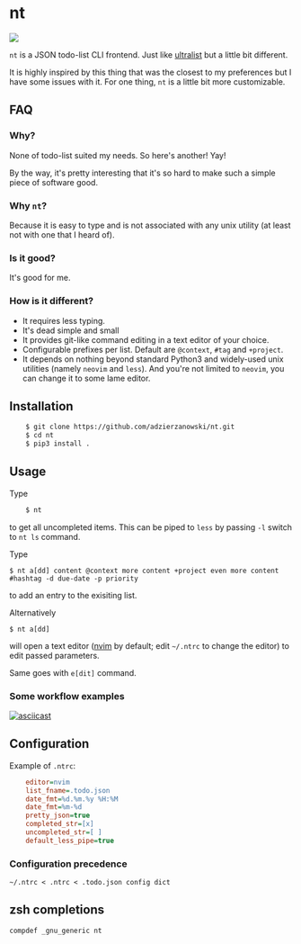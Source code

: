 # nt
![](https://travis-ci.org/adzierzanowski/nt.svg?branch=master)

`nt` is a JSON todo-list CLI frontend. Just like
[ultralist](https://github.com/ultralist/ultralist) but a little bit different.

It is highly inspired by this thing that was the closest to my preferences
but I have some issues with it. For one thing, `nt` is a little bit more
customizable.

## FAQ

### Why?

None of todo-list suited my needs. So here's another! Yay!

By the way, it's pretty interesting that it's so hard to make such a simple
piece of software good.

### Why `nt`?

Because it is easy to type and is not associated with any unix utility
(at least not with one that I heard of).

### Is it good?

It's good for me.

### How is it different?

* It requires less typing.
* It's dead simple and small
* It provides git-like command editing in a text editor of your choice.
* Configurable prefixes per list. Default are `@context`, `#tag` and `+project`.
* It depends on nothing beyond standard Python3 and widely-used unix
utilities (namely `neovim` and `less`). And you're not limited to `neovim`,
you can change it to some lame editor.

## Installation

```bash
    $ git clone https://github.com/adzierzanowski/nt.git
    $ cd nt
    $ pip3 install .
```

## Usage

Type

```bash
    $ nt
```

to get all uncompleted items. This can be piped to `less` by passing `-l`
switch to `nt ls` command.

Type

    $ nt a[dd] content @context more content +project even more content #hashtag -d due-date -p priority

to add an entry to the exisiting list.

Alternatively

    $ nt a[dd]

will open a text editor ([nvim](https://github.com/neovim/neovim) by default;
edit `~/.ntrc` to change the editor) to edit passed parameters.

Same goes with `e[dit]` command.

### Some workflow examples

[![asciicast](https://asciinema.org/a/AzMcet2kVExAoxHtKhngTob5n.svg)](https://asciinema.org/a/AzMcet2kVExAoxHtKhngTob5n)

## Configuration

Example of `.ntrc`:

```ini
    editor=nvim
    list_fname=.todo.json
    date_fmt=%d.%m.%y %H:%M
    date_fmt=%m-%d
    pretty_json=true
    completed_str=[x]
    uncompleted_str=[ ]
    default_less_pipe=true
```

### Configuration precedence

    ~/.ntrc < .ntrc < .todo.json config dict

## zsh completions

    compdef _gnu_generic nt
